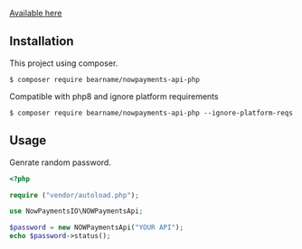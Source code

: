 
[Available here](https://packagist.org/packages/bearname/nowpayments-api-php)

## Installation
This project using composer.
```
$ composer require bearname/nowpayments-api-php 
```

Compatible with php8 and ignore platform requirements
```
$ composer require bearname/nowpayments-api-php --ignore-platform-reqs
```

## Usage
Genrate random password.
```php
<?php

require ("vendor/autoload.php");

use NowPaymentsIO\NOWPaymentsApi;

$password = new NOWPaymentsApi("YOUR API");
echo $password->status();
```

